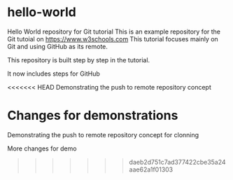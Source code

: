 # hello-world
Hello World repository for Git tutorial
This is an example repository for the Git tutoial on https://www.w3schools.com
This tutorial focuses mainly on Git and using GitHub as its remote. 

This repository is built step by step in the tutorial.

It now includes steps for GitHub

<<<<<<< HEAD
Demonstrating the push to remote repository concept

Changes for demonstrations
=======
Demonstrating the push to remote repository concept for clonning

More changes for demo
>>>>>>> daeb2d751c7ad377422cbe35a24aae62a1f01303
